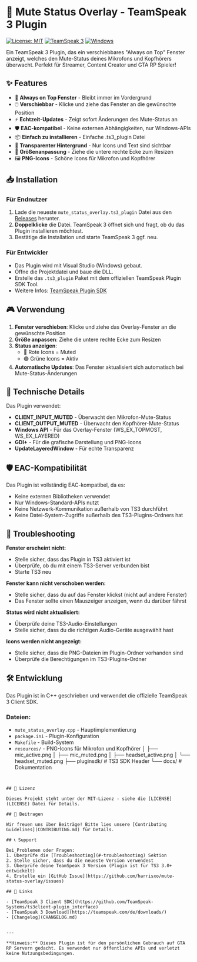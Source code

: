 # 🎤 Mute Status Overlay - TeamSpeak 3 Plugin

[![License: MIT](https://img.shields.io/badge/License-MIT-yellow.svg)](https://opensource.org/licenses/MIT)
[![TeamSpeak 3](https://img.shields.io/badge/TeamSpeak-3.0+-blue.svg)](https://teamspeak.com)
[![Windows](https://img.shields.io/badge/Windows-10%2B-green.svg)](https://www.microsoft.com/windows)

Ein TeamSpeak 3 Plugin, das ein verschiebbares "Always on Top" Fenster anzeigt, welches den Mute-Status deines Mikrofons und Kopfhörers überwacht. Perfekt für Streamer, Content Creator und GTA RP Spieler!

## ✨ Features

- 🎯 **Always on Top Fenster** - Bleibt immer im Vordergrund
- 🖱️ **Verschiebbar** - Klicke und ziehe das Fenster an die gewünschte Position
- ⚡ **Echtzeit-Updates** - Zeigt sofort Änderungen des Mute-Status an
- 🛡️ **EAC-kompatibel** - Keine externen Abhängigkeiten, nur Windows-APIs
- 📦 **Einfach zu installieren** - Einfache .ts3_plugin Datei
- 🎨 **Transparenter Hintergrund** - Nur Icons und Text sind sichtbar
- 📏 **Größenanpassung** - Ziehe die untere rechte Ecke zum Resizen
- 🖼️ **PNG-Icons** - Schöne Icons für Mikrofon und Kopfhörer


## 📥 Installation

### Für Endnutzer

1. Lade die neueste `mute_status_overlay.ts3_plugin` Datei aus den [Releases](https://github.com/harrisxo/mute-status-overlay/releases) herunter.
2. **Doppelklicke** die Datei. TeamSpeak 3 öffnet sich und fragt, ob du das Plugin installieren möchtest.
3. Bestätige die Installation und starte TeamSpeak 3 ggf. neu.

### Für Entwickler

- Das Plugin wird mit Visual Studio (Windows) gebaut.
- Öffne die Projektdatei und baue die DLL.
- Erstelle das `.ts3_plugin` Paket mit dem offiziellen TeamSpeak Plugin SDK Tool.
- Weitere Infos: [TeamSpeak Plugin SDK](https://github.com/TeamSpeak-Systems/ts3client-plugin_interface)


## 🎮 Verwendung

1. **Fenster verschieben**: Klicke und ziehe das Overlay-Fenster an die gewünschte Position
2. **Größe anpassen**: Ziehe die untere rechte Ecke zum Resizen
3. **Status anzeigen**: 
   - 🔴 Rote Icons = Muted
   - 🟢 Grüne Icons = Aktiv
4. **Automatische Updates**: Das Fenster aktualisiert sich automatisch bei Mute-Status-Änderungen


## 🔧 Technische Details

Das Plugin verwendet:
- **CLIENT_INPUT_MUTED** - Überwacht den Mikrofon-Mute-Status
- **CLIENT_OUTPUT_MUTED** - Überwacht den Kopfhörer-Mute-Status
- **Windows API** - Für das Overlay-Fenster (WS_EX_TOPMOST, WS_EX_LAYERED)
- **GDI+** - Für die grafische Darstellung und PNG-Icons
- **UpdateLayeredWindow** - Für echte Transparenz


## 🛡️ EAC-Kompatibilität

Das Plugin ist vollständig EAC-kompatibel, da es:
- Keine externen Bibliotheken verwendet
- Nur Windows-Standard-APIs nutzt
- Keine Netzwerk-Kommunikation außerhalb von TS3 durchführt
- Keine Datei-System-Zugriffe außerhalb des TS3-Plugins-Ordners hat


## 🚨 Troubleshooting

**Fenster erscheint nicht:**
- Stelle sicher, dass das Plugin in TS3 aktiviert ist
- Überprüfe, ob du mit einem TS3-Server verbunden bist
- Starte TS3 neu

**Fenster kann nicht verschoben werden:**
- Stelle sicher, dass du auf das Fenster klickst (nicht auf andere Fenster)
- Das Fenster sollte einen Mauszeiger anzeigen, wenn du darüber fährst

**Status wird nicht aktualisiert:**
- Überprüfe deine TS3-Audio-Einstellungen
- Stelle sicher, dass du die richtigen Audio-Geräte ausgewählt hast

**Icons werden nicht angezeigt:**
- Stelle sicher, dass die PNG-Dateien im Plugin-Ordner vorhanden sind
- Überprüfe die Berechtigungen im TS3-Plugins-Ordner


## 🛠️ Entwicklung

Das Plugin ist in C++ geschrieben und verwendet die offizielle TeamSpeak 3 Client SDK.

### Dateien:
- `mute_status_overlay.cpp` - Hauptimplementierung
- `package.ini` - Plugin-Konfiguration
- `Makefile` - Build-System
- `resources/` - PNG-Icons für Mikrofon und Kopfhörer
│   ├── mic_active.png
│   ├── mic_muted.png
│   ├── headset_active.png
│   └── headset_muted.png
├── pluginsdk/                # TS3 SDK Header
└── docs/                     # Dokumentation
```


## 📄 Lizenz

Dieses Projekt steht unter der MIT-Lizenz - siehe die [LICENSE](LICENSE) Datei für Details.

## 🤝 Beitragen

Wir freuen uns über Beiträge! Bitte lies unsere [Contributing Guidelines](CONTRIBUTING.md) für Details.

## 📞 Support

Bei Problemen oder Fragen:
1. Überprüfe die [Troubleshooting](#-troubleshooting) Sektion
2. Stelle sicher, dass du die neueste Version verwendest
3. Überprüfe deine TeamSpeak 3 Version (Plugin ist für TS3 3.0+ entwickelt)
4. Erstelle ein [GitHub Issue](https://github.com/harrisxo/mute-status-overlay/issues)

## 🔗 Links

- [TeamSpeak 3 Client SDK](https://github.com/TeamSpeak-Systems/ts3client-plugin_interface)
- [TeamSpeak 3 Download](https://teamspeak.com/de/downloads/)
- [Changelog](CHANGELOG.md)


---

**Hinweis:** Dieses Plugin ist für den persönlichen Gebrauch auf GTA RP Servern gedacht. Es verwendet nur öffentliche APIs und verletzt keine Nutzungsbedingungen. 